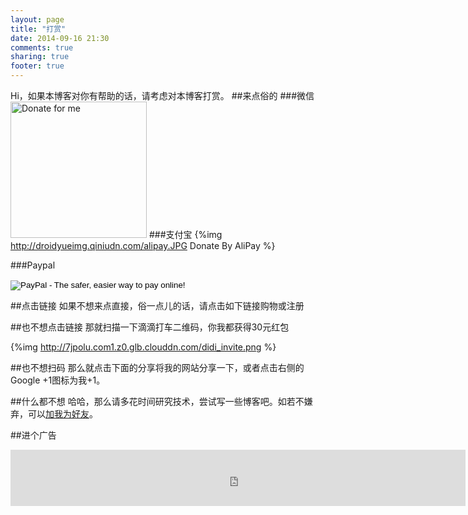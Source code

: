 ```yaml
---
layout: page
title: "打赏"
date: 2014-09-16 21:30
comments: true
sharing: true
footer: true
---
```

Hi，如果本博客对你有帮助的话，请考虑对本博客打赏。
##来点俗的
###微信
<img src="http://droidyueimg.qiniudn.com/weixin_pay.jpg" width="218" title="Donate for me" class="no_boarder_class">
###支付宝
{%img http://droidyueimg.qiniudn.com/alipay.JPG Donate By AliPay %}

###Paypal

<form action="https://www.paypal.com/cgi-bin/webscr" method="post" target="_blank">
<input type="hidden" name="cmd" value="_donations">
<input type="hidden" name="business" value="andrewallanwallace@gmail.com">
<input type="hidden" name="lc" value="US">
<input type="hidden" name="item_name" value="droidyue">
<input type="hidden" name="no_note" value="0">
<input type="hidden" name="currency_code" value="USD">
<input type="hidden" name="bn" value="PP-DonationsBF:btn_donateCC_LG.gif:NonHostedGuest">
<input type="image" src="https://www.paypalobjects.com/en_US/i/btn/btn_donateCC_LG.gif" border="0" name="submit" alt="PayPal - The safer, easier way to pay online!">
<img alt="" border="0" src="https://www.paypalobjects.com/en_US/i/scr/pixel.gif" width="1" height="1">
</form>


##点击链接
如果不想来点直接，俗一点儿的话，请点击如下链接购物或注册

<script type="text/javascript" src="http://1.toolite.sinaapp.com/droidyue_com/invite_data_source.js" charset="utf-8"></script>
<script type="text/javascript">
    	displaySection(shouldDisplayInvitation(), isInvitationInDebug(), makeInvitationDataSource(), makeInvitationPrefix(), makeInvitationSuffix());
</script>

##也不想点击链接
那就扫描一下滴滴打车二维码，你我都获得30元红包

{%img http://7jpolu.com1.z0.glb.clouddn.com/didi_invite.png %}


##也不想扫码
那么就点击下面的分享将我的网站分享一下，或者点击右侧的Google +1图标为我+1。


##什么都不想
哈哈，那么请多花时间研究技术，尝试写一些博客吧。如若不嫌弃，可以[加我为好友](http://droidyue.com/about/)。


##进个广告
<iframe src="http://rcm-cn.amazon-adsystem.com/e/cm?t=droidyue-23&o=28&p=48&l=ez&f=ifr&f=ifr" width="728" height="90" scrolling="no" marginwidth="0" marginheight="0" border="0" frameborder="0" style="border:none;"></iframe>
